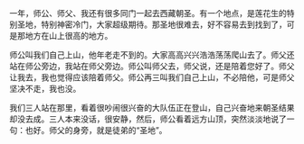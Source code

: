 一年，师公、师父、我还有很多同门一起去西藏朝圣。有一个地点，是莲花生的特别圣地，特别神密冷门，大家超级期待。那圣地很难去，好不容易去到找到了，可是那地方在山上很高的地方。

师公叫我们自己上山，他年老走不到的。大家高高兴兴浩浩荡荡爬山去了。师父还站在师公旁边，我站在师父旁边。师公叫师父去，师父说，还是陪着您好了。师父让我去，我也觉得应该陪着师父。师公再三叫我们自己上山，不必陪他，可是师父坚决不走，我也没。

我们三人站在那里，看着很吵闹很兴奋的大队伍正在登山，自己兴奋地来朝圣结果却没去成。三人本来没话，很安静，然后，师公看着远方山顶，突然淡淡地说了一句：也好。师父的身旁，就是徒弟的“圣地”。

